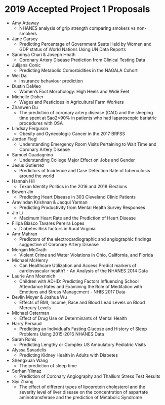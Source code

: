 # 2019 Accepted Project 1 Proposals

- Amy Attaway 
    - NHANES analysis of grip strength comparing smokers vs non-smokers
- Jane Carsey 
    - Predicting Percentage of Government Seats Held by Women and GDP status of World Nations Using UN Data Reports
- Sandhya Chari & Joseph Hnath 
    - Coronary Artery Disease Prediction from Clinical Testing Data
- Julijana Conic 
    - Predicting Metabolic Comorbidities in the NAGALA Cohort
- Wei Dai 
    - Insurance behaviour prediction
- Dustin DeMeo 
    - Women’s Foot Morphology: High Heels and Wide Feet
- Michelle Disher	
    - Wages and Pesticides in Agricultural Farm Workers
- Zhanwen Du 
    - The prediction of coronary artery disease (CAD) and the sleeping time spent at Sao2<90% in patients who had laparoscopic bariatric procedures with OSA
- Lindsay Ferguson 
    - Obesity and Gynecologic Cancer in the 2017 BRFSS
- Jordan Fiegl 
    - Understanding Emergency Room Visits Pertaining to Wait Time and Coronary Artery Disease
- Samuel Guadagnino 
    - Understanding College Major Effect on Jobs and Gender
- Jesus	Gutierrez 
    - Predictors of Incidence and Case Detection Rate of tuberculosis around the world
- Hannah Hill 
    - Texan Identity Politics in the 2016 and 2018 Elections
- Bowen	Jin 
    - Predicting Heart Disease in 303 Cleveland Clinic Patients
- Aravindan Krishnan & Jacqui Yarman 
    - Predicting Productivity from Mental Health Survey Responses
- Jin Li 
    - Maximum Heart Rate and the Prediction of Heart Disease
- Filipa Blasco Tavares Pereira Lopes
    - Diabetes Risk factors in Rural Virginia
- Amr Mahran 
    - Predictors of the electrocardiographic and angiographic findings suggestive of Coronary Artery Disease
- Morgan McGrath 
    - Violent Crime and Water Violations in Ohio, California, and Florida
- Michael McHenry 
    - Can Healthcare Utilization and Access Predict markers of cardiovascular health? - An Analysis of the NHANES 2014 Data
- Laurie Ann Moennich 
    - Children with ADHD: Predicting Factors Influencing School Attendance Rates and Examining the Role of Meditation with Emotions and Stress Management - NHIS 2017 Data
- Devlin Moyer & Joshua Wu 
    - Effects of BMI, Income, Race and Blood Lead Levels on Blood Mercury Levels
- Michael Osterman 
    - Effect of Drug Use on Determinants of Mental Health
- Harry	Persaud 
    - Predicting an Individual’s Fasting Glucose and History of Sleep Problems Using 2015-2016 NHANES Data
- Sarah	Ronis 
    - Predicting Lengthy or Complex US Ambulatory Pediatric Visits
- Alyssa	Savadelis 
    - Predicting Kidney Health in Adults with Diabetes
- Shengxuan	Wang 
    - The prediction of sleep time
- Serhan	Yilmaz 
    - Prediction of Coronary Angiography and Thallium Stress Test Results
- Siyi	Zhang 
    - The effect of different types of lipoprotein cholesterol and the severity level of liver disease on the concentration of aspartate aminotransferase and the prediction of Metabolic Syndrome
